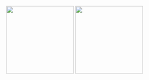 <p align="center">
      <img height="180em" src="https://github-readme-stats.vercel.app/api?username=nihalgokmen&theme=nightowl&show_icons=true&count_private=true)"/>
      <img height="180em" src="https://github-readme-stats-eight-theta.vercel.app/api/top-langs/?username=nihalgokmen&layout=compact&langs_count=8&theme=nightowl"/>
</p>
